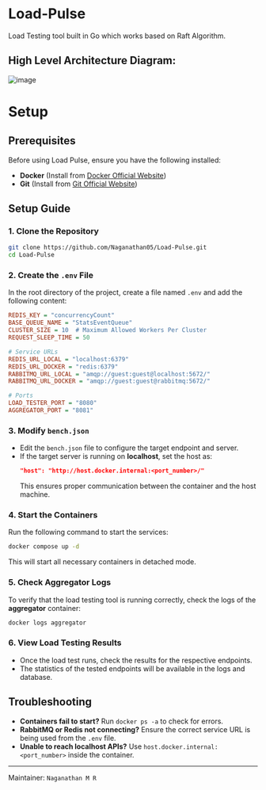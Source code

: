 # Load-Pulse
Load Testing tool built in Go which works based on Raft Algorithm.


## High Level Architecture Diagram:
![image](https://github.com/user-attachments/assets/9643db11-e4df-48b2-b642-666e5168ff8f)

# Setup

## Prerequisites
Before using Load Pulse, ensure you have the following installed:
- **Docker** (Install from [Docker Official Website](https://www.docker.com/get-started))
- **Git** (Install from [Git Official Website](https://git-scm.com/))

## Setup Guide

### 1. Clone the Repository
```sh
git clone https://github.com/Naganathan05/Load-Pulse.git
cd Load-Pulse
```

### 2. Create the `.env` File
In the root directory of the project, create a file named `.env` and add the following content:

```ini
REDIS_KEY = "concurrencyCount"
BASE_QUEUE_NAME = "StatsEventQueue"
CLUSTER_SIZE = 10  # Maximum Allowed Workers Per Cluster
REQUEST_SLEEP_TIME = 50

# Service URLs
REDIS_URL_LOCAL = "localhost:6379"
REDIS_URL_DOCKER = "redis:6379"
RABBITMQ_URL_LOCAL = "amqp://guest:guest@localhost:5672/"
RABBITMQ_URL_DOCKER = "amqp://guest:guest@rabbitmq:5672/"

# Ports
LOAD_TESTER_PORT = "8080"
AGGREGATOR_PORT = "8081"
```

### 3. Modify `bench.json`
- Edit the `bench.json` file to configure the target endpoint and server.
- If the target server is running on **localhost**, set the host as:
  ```json
  "host": "http://host.docker.internal:<port_number>/"
  ```
  This ensures proper communication between the container and the host machine.

### 4. Start the Containers
Run the following command to start the services:
```sh
docker compose up -d
```
This will start all necessary containers in detached mode.

### 5. Check Aggregator Logs
To verify that the load testing tool is running correctly, check the logs of the **aggregator** container:
```sh
docker logs aggregator
```

### 6. View Load Testing Results
- Once the load test runs, check the results for the respective endpoints.
- The statistics of the tested endpoints will be available in the logs and database.

## Troubleshooting
- **Containers fail to start?** Run `docker ps -a` to check for errors.
- **RabbitMQ or Redis not connecting?** Ensure the correct service URL is being used from the `.env` file.
- **Unable to reach localhost APIs?** Use `host.docker.internal:<port_number>` inside the container.

---
Maintainer: `Naganathan M R`
